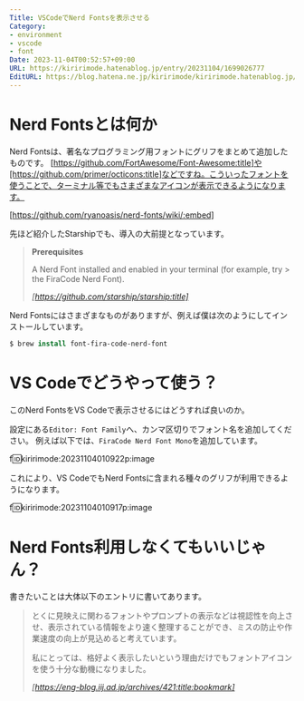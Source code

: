 ```yaml
---
Title: VSCodeでNerd Fontsを表示させる
Category:
- environment
- vscode
- font
Date: 2023-11-04T00:52:57+09:00
URL: https://kiririmode.hatenablog.jp/entry/20231104/1699026777
EditURL: https://blog.hatena.ne.jp/kiririmode/kiririmode.hatenablog.jp/atom/entry/6801883189055858866
---
```


# Nerd Fontsとは何か

Nerd Fontsは、著名なプログラミング用フォントにグリフをまとめて追加したものです。
[https://github.com/FortAwesome/Font-Awesome:title]や[https://github.com/primer/octicons:title]などですね。こういったフォントを使うことで、ターミナル等でもさまざまなアイコンが表示できるようになります。

[https://github.com/ryanoasis/nerd-fonts/wiki/:embed]

先ほど紹介したStarshipでも、導入の大前提となっています。

> **Prerequisites**
>
> A Nerd Font installed and enabled in your terminal (for example, try > the FiraCode Nerd Font).
>
> <cite>[https://github.com/starship/starship:title]</cite>

Nerd Fontsにはさまざまなものがありますが、例えば僕は次のようにしてインストールしています。

```tcsh
$ brew install font-fira-code-nerd-font
```

# VS Codeでどうやって使う？

このNerd FontsをVS Codeで表示させるにはどうすれば良いのか。

設定にある`Editor: Font Family`へ、カンマ区切りでフォント名を追加してください。
例えば以下では、`FiraCode Nerd Font Mono`を追加しています。

f:id:kiririmode:20231104010922p:image

これにより、VS CodeでもNerd Fontsに含まれる種々のグリフが利用できるようになります。

f:id:kiririmode:20231104010917p:image

# Nerd Fonts利用しなくてもいいじゃん？

書きたいことは大体以下のエントリに書いてあります。

> とくに見映えに関わるフォントやプロンプトの表示などは視認性を向上させ、表示されている情報をより速く整理することができ、ミスの防止や作業速度の向上が見込めると考えています。
>
> 私にとっては、格好よく表示したいという理由だけでもフォントアイコンを使う十分な動機になりました。
>
> <cite>[https://eng-blog.iij.ad.jp/archives/421:title:bookmark]</cite>
